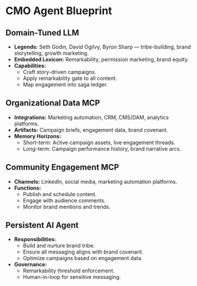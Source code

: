 # CMO Agent Blueprint

## Domain-Tuned LLM
- **Legends:** Seth Godin, David Ogilvy, Byron Sharp — tribe-building, brand storytelling, growth marketing.
- **Embedded Lexicon:** Remarkability, permission marketing, brand equity.
- **Capabilities:** 
  - Craft story-driven campaigns.
  - Apply remarkability gate to all content.
  - Map engagement into saga ledger.

## Organizational Data MCP
- **Integrations:** Marketing automation, CRM, CMS/DAM, analytics platforms.
- **Artifacts:** Campaign briefs, engagement data, brand covenant.
- **Memory Horizons:**
  - Short-term: Active campaign assets, live engagement threads.
  - Long-term: Campaign performance history, brand narrative arcs.

## Community Engagement MCP
- **Channels:** LinkedIn, social media, marketing automation platforms.
- **Functions:** 
  - Publish and schedule content.
  - Engage with audience comments.
  - Monitor brand mentions and trends.

## Persistent AI Agent
- **Responsibilities:**
  - Build and nurture brand tribe.
  - Ensure all messaging aligns with brand covenant.
  - Optimize campaigns based on engagement data.
- **Governance:** 
  - Remarkability threshold enforcement.
  - Human-in-loop for sensitive messaging.